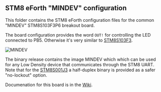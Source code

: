 ## STM8 eForth "MINDEV" configuration

This folder contains the STM8 eForth configuration files for the common "MINDEV" STM8S103F3P6 breakout board.

The board configuration provides the word `OUT!` for controlling the LED connected to PB5. Otherwise it's very similar to [STM8S103F3](https://github.com/TG9541/stm8ef/tree/master/STM8S103F3).

![MINDEV](https://camo.githubusercontent.com/82bd480f176951de9a469e134f543a6570f48597/68747470733a2f2f616530312e616c6963646e2e636f6d2f6b662f485442314e6642615056585858586263587058587136785846585858362f357063732d6c6f742d53544d3853313033463350362d73797374656d2d626f6172642d53544d38532d53544d382d646576656c6f706d656e742d626f6172642d6d696e696d756d2d636f72652d626f6172642e6a70675f323230783232302e6a7067)

The binary release contains the image MINDEV which which can be used for any Low Density device that communicates through the STM8 UART. Note that for the [STM8S001J3](https://github.com/TG9541/stm8ef/tree/master/STM8S001J3) a half-duplex binary is provided as a safer "no-lockout" option.

Documenation for this board is in the [Wiki](https://github.com/TG9541/stm8ef/wiki/Breakout-Boards#stm8s103f3p6-breakout-board).
